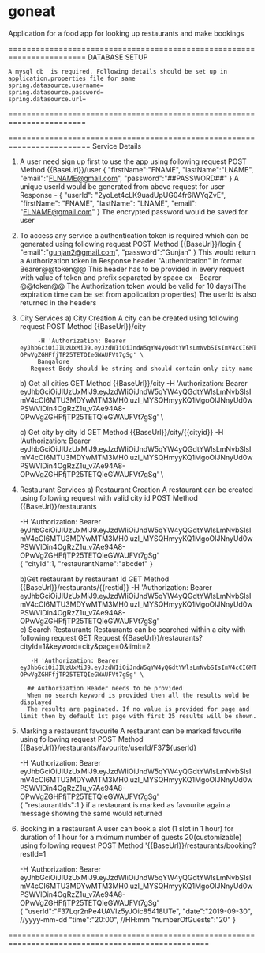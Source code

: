 # goneat
Application for a food app for looking up restaurants and make bookings



=======================================================================
DATABASE SETUP

    A mysql db  is required. Following details should be set up in application.properties file for same
    spring.datasource.username=
    spring.datasource.password=
    spring.datasource.url=
=======================================================================





========================================================================
Service Details



1. A user need sign up first to use the app using following request
    POST Method
      {{BaseUrl}}/user
    {
    	"firstName":"FNAME",
    	"lastName":"LNAME",
    	"email":"FLNAME@gmail.com",
    	"password":"##PASSWORD##"
    }
    A unique userId would be generated from above request for user
    Response -
    {
        "userId": "2yoLet4cLK9uadUpUG04fr6lWYqZvE",
        "firstName": "FNAME",
        "lastName": "LNAME",
        "email": "FLNAME@gmail.com"
    }
    The encrypted password would be saved for user




 2. To access any service a authentication token is required which can be generated using following request
    POST Method
      {{BaseUrl}}/login {
    	"email":"gunjan2@gmail.com",
    	"password":"Gunjan"
    }
    This would return a Authorization token in Response header "Authentication" in format Bearer@@token@@
    This header has to be provided in every request with value of token and prefix separated by space
    ex - Bearer @@token@@
    The Authorization token would be valid for 10 days(The expiration time can be set from application properties)
    The userId is also returned in the headers


3. City Services
    a) City Creation
     A city can be created using following request
        POST Method
            {{BaseUrl}}/city

            -H 'Authorization: Bearer eyJhbGciOiJIUzUxMiJ9.eyJzdWIiOiJndW5qYW4yQGdtYWlsLmNvbSIsImV4cCI6MTU3MDYwMTM3MH0.uzl_MYSQHmyyKQ1MgoOlJNnyUd0wPSWVlDin4OgRzZ1u_v7Ae94A8-OPwVgZGHFfjTP25TETQIeGWAUFVt7gSg' \
            Bangalore
          Request Body should be string and should contain only city name

     b) Get all cities
        GET Method
         {{BaseUrl}}/city
          -H 'Authorization: Bearer eyJhbGciOiJIUzUxMiJ9.eyJzdWIiOiJndW5qYW4yQGdtYWlsLmNvbSIsImV4cCI6MTU3MDYwMTM3MH0.uzl_MYSQHmyyKQ1MgoOlJNnyUd0wPSWVlDin4OgRzZ1u_v7Ae94A8-OPwVgZGHFfjTP25TETQIeGWAUFVt7gSg' \

     c) Get city by city Id
        GET Method
          {{BaseUrl}}/city/{{cityid}}
           -H 'Authorization: Bearer eyJhbGciOiJIUzUxMiJ9.eyJzdWIiOiJndW5qYW4yQGdtYWlsLmNvbSIsImV4cCI6MTU3MDYwMTM3MH0.uzl_MYSQHmyyKQ1MgoOlJNnyUd0wPSWVlDin4OgRzZ1u_v7Ae94A8-OPwVgZGHFfjTP25TETQIeGWAUFVt7gSg' \




4. Restaurant Services
    a) Restaurant Creation
    A restaurant can be created using following request with valid city id
    POST Method
      {{BaseUrl}}/restaurants

      -H 'Authorization: Bearer eyJhbGciOiJIUzUxMiJ9.eyJzdWIiOiJndW5qYW4yQGdtYWlsLmNvbSIsImV4cCI6MTU3MDYwMTM3MH0.uzl_MYSQHmyyKQ1MgoOlJNnyUd0wPSWVlDin4OgRzZ1u_v7Ae94A8-OPwVgZGHFfjTP25TETQIeGWAUFVt7gSg' \
      {
    	"cityId":1,
    	"restaurantName":"abcdef"
    }

    b)Get restaurant by restaurant Id
        GET Method
        {{BaseUrl}}/restaurants/{{restid}}
         -H 'Authorization: Bearer eyJhbGciOiJIUzUxMiJ9.eyJzdWIiOiJndW5qYW4yQGdtYWlsLmNvbSIsImV4cCI6MTU3MDYwMTM3MH0.uzl_MYSQHmyyKQ1MgoOlJNnyUd0wPSWVlDin4OgRzZ1u_v7Ae94A8-OPwVgZGHFfjTP25TETQIeGWAUFVt7gSg' \
    c) Search Restaurants
        Restaurants can be searched within a city with following request
        GET Request
          {{BaseUrl}}/restaurants?cityId=1&keyword=city&page=0&limit=2

          -H 'Authorization: Bearer eyJhbGciOiJIUzUxMiJ9.eyJzdWIiOiJndW5qYW4yQGdtYWlsLmNvbSIsImV4cCI6MTU3MDYwMTM3MH0.uzl_MYSQHmyyKQ1MgoOlJNnyUd0wPSWVlDin4OgRzZ1u_v7Ae94A8-OPwVgZGHFfjTP25TETQIeGWAUFVt7gSg' \

         ## Authorization Header needs to be provided
         When no search keyword is provided then all the results wold be displayed
         The results are paginated. If no value is provided for page and limit then by default 1st page with first 25 results will be shown.


4. Marking a restaurant favourite
    A restaurant can be marked favourite using following request
    POST Method
      {{BaseUrl}}/restaurants/favourite/userId/F37${userId}

      -H 'Authorization: Bearer eyJhbGciOiJIUzUxMiJ9.eyJzdWIiOiJndW5qYW4yQGdtYWlsLmNvbSIsImV4cCI6MTU3MDYwMTM3MH0.uzl_MYSQHmyyKQ1MgoOlJNnyUd0wPSWVlDin4OgRzZ1u_v7Ae94A8-OPwVgZGHFfjTP25TETQIeGWAUFVt7gSg' \
      {
    	"restaurantIds":1
     }
     if a restaurant is marked as favourite again a message showing the same would returned


5. Booking in a restaurant
    A user can book a slot (1 slot in 1 hour) for duration of 1 hour for a mximum number of guests 20(customizable) using following request
    POST Method
      '{{BaseUrl}}/restaurants/booking?restId=1

      -H 'Authorization: Bearer eyJhbGciOiJIUzUxMiJ9.eyJzdWIiOiJndW5qYW4yQGdtYWlsLmNvbSIsImV4cCI6MTU3MDYwMTM3MH0.uzl_MYSQHmyyKQ1MgoOlJNnyUd0wPSWVlDin4OgRzZ1u_v7Ae94A8-OPwVgZGHFfjTP25TETQIeGWAUFVt7gSg' \
      {
    	"userId":"F37Lqr2nPe4UAVIz5yJOic85418UTe",
    	"date":"2019-09-30", //yyyy-mm-dd
    	"time":"20:00",         //HH:mm
    	"numberOfGuests":"20"
    }


==================================================================================================